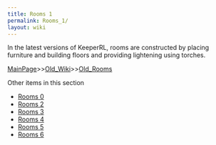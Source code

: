 ```yaml
---
title: Rooms 1
permalink: Rooms_1/
layout: wiki
---
```

In the latest versions of KeeperRL, rooms are constructed by placing furniture and building floors and providing lightening using torches.

[MainPage](/keeperrl_wiki/ "wikilink")>>[Old_Wiki](/keeperrl_wiki/Old_Wiki "wikilink")>>[Old_Rooms](/keeperrl_wiki/Old_Rooms "wikilink")

Other items in this section
-    [Rooms 0](/keeperrl_wiki/Rooms_0 "wikilink")
-    [Rooms 2](/keeperrl_wiki/Rooms_2 "wikilink")
-    [Rooms 3](/keeperrl_wiki/Rooms_3 "wikilink")
-    [Rooms 4](/keeperrl_wiki/Rooms_4 "wikilink")
-    [Rooms 5](/keeperrl_wiki/Rooms_5 "wikilink")
-    [Rooms 6](/keeperrl_wiki/Rooms_6 "wikilink")
